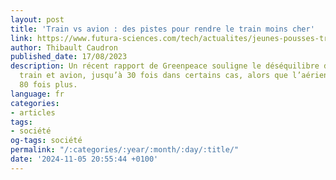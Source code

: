 ```yaml
---
layout: post
title: 'Train vs avion : des pistes pour rendre le train moins cher'
link: https://www.futura-sciences.com/tech/actualites/jeunes-pousses-train-vs-avion-pistes-rendre-train-moins-cher-107091
author: Thibault Caudron
published_date: 17/08/2023
description: Un récent rapport de Greenpeace souligne le déséquilibre des prix entre
  train et avion, jusqu’à 30 fois dans certains cas, alors que l’aérien pollue jusqu’à
  80 fois plus.
language: fr
categories:
- articles
tags:
- société
og-tags: société
permalink: "/:categories/:year/:month/:day/:title/"
date: '2024-11-05 20:55:44 +0100'
---
```

